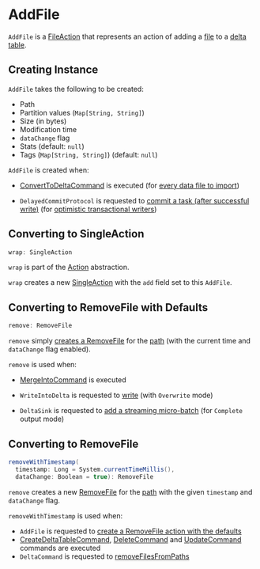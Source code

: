 # AddFile

`AddFile` is a [FileAction](FileAction.md) that represents an action of adding a [file](#path) to a [delta table](DeltaLog.md).

## Creating Instance

`AddFile` takes the following to be created:

* <span id="path"> Path
* <span id="partitionValues"> Partition values (`Map[String, String]`)
* <span id="size"> Size (in bytes)
* <span id="modificationTime"> Modification time
* <span id="dataChange"> `dataChange` flag
* <span id="stats"> Stats (default: `null`)
* <span id="tags"> Tags (`Map[String, String]`) (default: `null`)

`AddFile` is created when:

* [ConvertToDeltaCommand](commands/ConvertToDeltaCommand.md) is executed (for [every data file to import](commands/ConvertToDeltaCommand.md#createAddFile))

* `DelayedCommitProtocol` is requested to [commit a task (after successful write)](DelayedCommitProtocol.md#commitTask) (for [optimistic transactional writers](TransactionalWrite.md))

## <span id="wrap"> Converting to SingleAction

```scala
wrap: SingleAction
```

`wrap` is part of the [Action](Action.md#wrap) abstraction.

`wrap` creates a new [SingleAction](SingleAction.md) with the `add` field set to this `AddFile`.

## <span id="remove"> Converting to RemoveFile with Defaults

```scala
remove: RemoveFile
```

`remove` simply [creates a RemoveFile](#removeWithTimestamp) for the [path](#path) (with the current time and `dataChange` flag enabled).

`remove` is used when:

* [MergeIntoCommand](commands/MergeIntoCommand.md) is executed

* `WriteIntoDelta` is requested to [write](commands/WriteIntoDelta.md#write) (with `Overwrite` mode)

* `DeltaSink` is requested to [add a streaming micro-batch](DeltaSink.md#addBatch) (for `Complete` output mode)

## <span id="removeWithTimestamp"> Converting to RemoveFile

```scala
removeWithTimestamp(
  timestamp: Long = System.currentTimeMillis(),
  dataChange: Boolean = true): RemoveFile
```

`remove` creates a new [RemoveFile](RemoveFile.md) for the [path](#path) with the given `timestamp` and `dataChange` flag.

`removeWithTimestamp` is used when:

* `AddFile` is requested to [create a RemoveFile action with the defaults](#remove)
* [CreateDeltaTableCommand](commands/CreateDeltaTableCommand.md), [DeleteCommand](commands/DeleteCommand.md) and [UpdateCommand](commands/UpdateCommand.md) commands are executed
* `DeltaCommand` is requested to [removeFilesFromPaths](commands/DeltaCommand.md#removeFilesFromPaths)
